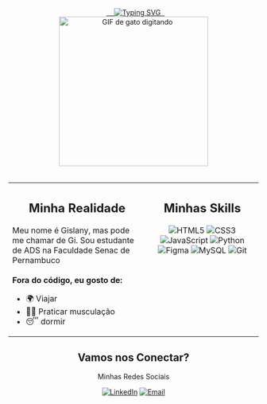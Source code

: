 <div align="center">
  <a href="https://git.io/typing-svg">
    <img src="https://readme-typing-svg.demolab.com?font=Fira+Code&weight=700&size=25&pause=1000&color=8844FF&center=true&vCenter=true&width=600&lines=Bem+vindo+(a)+ao+meu+universo+de+c%C3%B3digos;N%C3%A3o+repara+a+bagun%C3%A7a" alt="Typing SVG">
  </a>
</div>

<div align="center">
  <img src="https://media.giphy.com/media/lXiRzPb8C5JTJcfPq/giphy.gif" alt="GIF de gato digitando" width="300"/>
</div>
<br/>

<table align="center">
  <tr>
    <td valign="top" width="55%">
      <div align="center">
        <h2>Minha Realidade</h2>
      </div>
      <p>
        Meu nome é Gislany, mas pode me chamar de Gi. Sou estudante de ADS na Faculdade Senac de Pernambuco
        <br/><br/>
        <strong>Fora do código, eu gosto de:</strong>
        <ul>
          <li>🌍 Viajar</li>
          <li>🏋️‍♀️ Praticar musculação</li>
          <li>😴 dormir</li>
        </ul>
      </p>
    </td>
    <td valign="top" width="45%">
      <div align="center">
        <h2>Minhas Skills</h2>
        <img src="https://img.shields.io/badge/HTML5-E34F26?style=for-the-badge&logo=html5&logoColor=white" alt="HTML5"/>
        <img src="https://img.shields.io/badge/CSS3-1572B6?style=for-the-badge&logo=css3&logoColor=white" alt="CSS3"/>
        <img src="https://img.shields.io/badge/JavaScript-F7DF1E?style=for-the-badge&logo=javascript&logoColor=black" alt="JavaScript"/>
        <img src="https://img.shields.io/badge/Python-3776AB?style=for-the-badge&logo=python&logoColor=white" alt="Python"/>
        <img src="https://img.shields.io/badge/Figma-F24E1E?style=for-the-badge&logo=figma&logoColor=white" alt="Figma"/>
        <img src="https://img.shields.io/badge/MySQL-4479A1?style=for-the-badge&logo=mysql&logoColor=white" alt="MySQL"/>
        <img src="https://img.shields.io/badge/Git-E34F26?style=for-the-badge&logo=git&logoColor=white" alt="Git"/>
      </div>
    </td>
  </tr>
</table>

<div align="center">
  <h2>Vamos nos Conectar?</h2>
  <p>Minhas Redes Sociais</p>
  <a href="https://www.linkedin.com/in/gislany-araujo-dev/" target="_blank"><img src="https://img.shields.io/badge/LinkedIn-0A66C2?style=for-the-badge&logo=linkedin&logoColor=white" alt="LinkedIn"></a>
  <a href="mailto:SEU-EMAIL@exemplo.com" target="_blank"><img src="https://img.shields.io/badge/Email-D14836?style=for-the-badge&logo=gmail&logoColor=white" alt="Email"></a>
</div>
